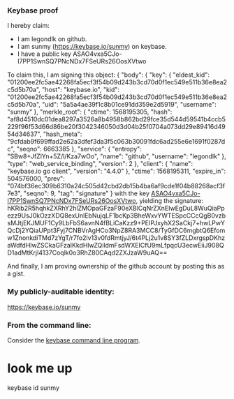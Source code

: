 ### Keybase proof

I hereby claim:

  * I am legondlk on github.
  * I am sunmy (https://keybase.io/sunmy) on keybase.
  * I have a public key ASAO4vxa5CJo-l7PP1SwnSQ7PNcNDx7FSeURs26OosXVtwo

To claim this, I am signing this object:
{
  "body": {
    "key": {
      "eldest_kid": "01200ee2fc5ae42268fa5ecf3f54b09d243b3cd70d0f1ec549e511b36e8ea2c5d5b70a",
      "host": "keybase.io",
      "kid": "01200ee2fc5ae42268fa5ecf3f54b09d243b3cd70d0f1ec549e511b36e8ea2c5d5b70a",
      "uid": "5a5a4ae39f1c8b01ce91dd359e2d5919",
      "username": "sunmy"
    },
    "merkle_root": {
      "ctime": 1568195305,
      "hash": "af8d4510dc01dea8297a3526a8b4958b862bd29fce35d544d59541b4ccb5229f96f53d66d86be20f3042346050d3d04b25f0704a073dd29e89416d4954d34637",
      "hash_meta": "9cfdab9f699ffad2e62a3dfef3da3f5c063b30091fdc6ad255e6e1691f0287dc",
      "seqno": 6663385
    },
    "service": {
      "entropy": "SBw8+JfZlYn+5Z/l/Kza7wOo",
      "name": "github",
      "username": "legondlk"
    },
    "type": "web_service_binding",
    "version": 2
  },
  "client": {
    "name": "keybase.io go client",
    "version": "4.4.0"
  },
  "ctime": 1568195311,
  "expire_in": 504576000,
  "prev": "074bf36ec309b6310a24c505d42cbd2db15b4ba6af9cde1f04b88268acf3f7e3",
  "seqno": 9,
  "tag": "signature"
}
with the key [ASAO4vxa5CJo-l7PP1SwnSQ7PNcNDx7FSeURs26OosXVtwo](https://keybase.io/sunmy), yielding the signature:
hKRib2R5hqhkZXRhY2hlZMOpaGFzaF90eXBlCqNrZXnEIwEgDuL8WuQiaPpezz9UsJ0kOzzXDQ8exUnlEbNujqLF1bcKp3BheWxvYWTESpcCCcQgB0vzbsMJtjEKJMUF1Cy9LbFbS6avnN4fBLiCaKzz9+PEIPJxyhX2SaCkj7+hwLPwYQcDj2YQiaUPpt3Fyj7CNBVrAgHCo3NpZ8RA3MCC8/TyGfDC6mgbtQ6Efomw1ZnonkdiTMd7zYgT/r7fo2lv13v0fdRmtjyJ/6t4PLj2u1v8SY3fZLDxrgspDKhzaWdfdHlwZSCkaGFzaIKkdHlwZQildmFsdWXEICfU9mLfpqcU3ecwEiiJ908QD1adMtKrjI4137Coqlk0o3RhZ80CAqd2ZXJzaW9uAQ==

And finally, I am proving ownership of the github account by posting this as a gist.

### My publicly-auditable identity:

https://keybase.io/sunmy

### From the command line:

Consider the [keybase command line program](https://keybase.io/download).
# look me up
keybase id sunmy
